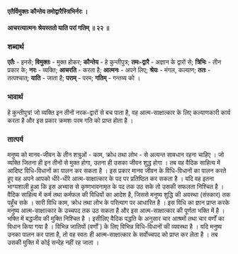 #### एतैर्विमुक्तः कौन्तेय तमोद्वारैस्त्रिभिर्नरः ।
#### आचरत्यात्मनः श्रेयस्ततो याति परां गतिम् ॥ २२ ॥

### शब्दार्थ

**एतैः** - इनसे; **विमुक्तः** - मुक्त होकर; **कौन्तेय** - हे कुन्तीपुत्र; **तमः-द्वारै** - अज्ञान के द्वारों से; **त्रिभिः** - तीन प्रकार के; **नरः** - व्यक्ति; **आचरति** - करता है; **आत्मनः** - अपने लिए; **श्रेयः** - मंगल, कल्याण; **ततः** - तत्पश्चात्; **याति** - जाता है; **पराम्** - परम; **गतिम्** - गन्तव्य को ।

### भावार्थ

हे कुन्तीपुत्र! जो व्यक्ति इन तीनों नरक-द्वारों से बच पाता है, वह आत्म-साक्षात्कार के लिए कल्याणकारी कार्य करता है और इस प्रकार क्रमशः परम गति को प्राप्त होता है ।

### तात्पर्य

मनुष्य को मानव-जीवन के तीन शत्रुओं - काम, क्रोध तथा लोभ - से अत्यन्त सावधान रहना चाहिए । जो व्यक्ति जितना ही इन तीनों से मुक्त होगा, उतना ही उसका जीवन शुद्ध होगा । तब वह वैदिक साहित्य में आदिष्ट विधि-विधानों का पालन कर सकता है । इस प्रकार मानव जीवन के विधि-विधानों का पालन करते हुए वह अपने आपको धीरे-धीरे आत्म-साक्षात्कार के पद पर प्रतिष्ठित कर सकता है । यदि वह इतना भाग्यशाली हुआ कि इस अभ्यास से कृष्णभावनामृत के पद तक उठ सके तो उसकी सफलता निश्चित है । वैदिक साहित्य में कर्म तथा कर्मफल की विधियों का आदेश है, जिससे मनुष्य शुद्धि की अवस्था (संस्कार) तक पहुँच सके । सारी विधि काम, क्रोध तथा लोभ के परित्याग पर आधारित है । इस विधि का ज्ञान प्राप्त करके मनुष्य आत्म-साक्षात्कार के उच्चपद तक उठ सकता है और इस आत्म-साक्षात्कार की पूर्णता भक्ति में है । भक्ति में बद्धजीव की मुक्ति निश्चित है । इसीलिए वैदिक पद्धति के अनुसार चार आश्रमों तथा चार वर्णों का विधान किया गया है । विभिन्न जातियों (वर्णो`) के लिए विभिन्न विधि-विधानों की व्यवस्था है । यदि मनुष्य उनका पालन कर पाता है, तो वह स्वतः ही आत्म-साक्षात्कार के सर्वोच्चपद को प्राप्त कर लेता है । तब उसकी मुक्ति में कोई सन्देह नहीं रह जाता ।
